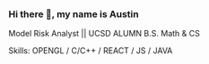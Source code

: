 ### Hi there 👋, my name is Austin

Model Risk Analyst || 
UCSD ALUMN B.S. Math & CS

Skills: OPENGL / C/C++ / REACT / JS / JAVA
  

